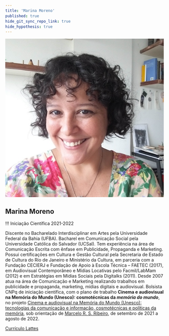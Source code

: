 ```yaml
---
title: 'Marina Moreno'
published: true
hide_git_sync_repo_link: true
hide_hypothesis: true
---
```


![Fotografia de Marina Moreno](../../imgs/MarinaMoreno.jpg?resize=400&classes=center,s-circle)

## Marina Moreno

!!! Iniciação Científica 2021-2022

Discente no Bacharelado Interdisciplinar em Artes pela Universidade Federal da Bahia (UFBA). Bacharel em Comunicação Social pela Universidade Católica do Salvador (UCSal). Tem experiência na área de Comunicação Escrita com ênfase em Publicidade, Propaganda e Marketing. Possui certificações em Cultura e Gestão Cultural pela Secretaria de Estado de Cultura do Rio de Janeiro e Ministério da Cultura, em parceria com a Fundação CECIERJ e Fundação de Apoio à Escola Técnica – FAETEC (2017), em Audiovisual Contemporâneo e Mídias Locativas pelo Facmil/LabMam (2012) e em Estratégias em Mídias Sociais pela Digitalks (2011). Desde 2007 atua na área de Comunicação e Marketing realizando trabalhos em publicidade e propaganda, marketing, mídias digitais e audiovisual. Bolsista CNPq de iniciação científica, com o plano de trabalho **Cinema e audiovisual na Memória do Mundo (Unesco): cosmotécnicas da _memória do mundo_**, no projeto [Cinema e audiovisual na Memória do Mundo (Unesco): tecnologias da comunicação e informação, cosmotécnicas e políticas da memória](/pibic-2021-2022-cinema-e-audiovisual-na-memoria-do-mundo), sob orientação de [Marcelo R. S. Ribeiro](/quem-somos/coordenadores/marcelo-ribeiro), de setembro de 2021 a agosto de 2022.


[Currículo Lattes](http://lattes.cnpq.br/7856175265162258?classes=btn,btn-primary,btn-lg&target=_blank)
